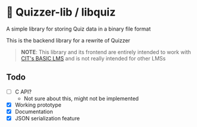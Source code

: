 # 📜 Quizzer-lib / libquiz
A simple library for storing Quiz data in a binary file format

This is the backend library for a rewrite of Quizzer

> **NOTE**: This library and its frontend are entirely intended to work with [CIT's BASIC LMS](https://basic-ed.cit.edu) and is not really intended for other LMSs

## Todo
- [ ] C API?
  - Not sure about this, might not be implemented
- [x] Working prototype
- [x] Documentation
- [x] JSON serialization feature